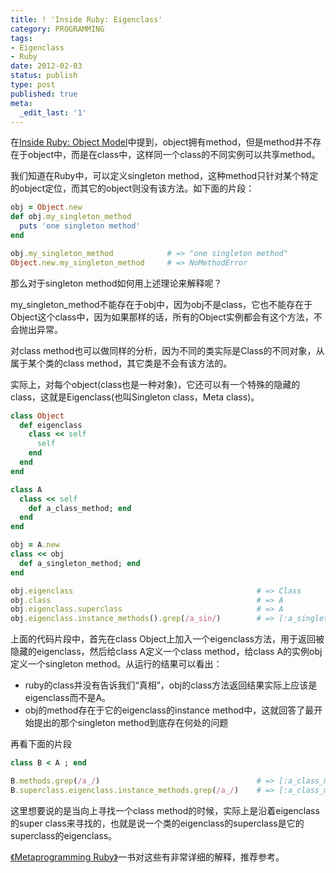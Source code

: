 ```yaml
---
title: ! 'Inside Ruby: Eigenclass'
category: PROGRAMMING
tags:
- Eigenclass
- Ruby
date: 2012-02-03
status: publish
type: post
published: true
meta:
  _edit_last: '1'
---
```

在[Inside Ruby: Object Model](/2012/02/02/inside-ruby-object-model.html)中提到，object拥有method，但是method并不存在于object中，而是在class中，这样同一个class的不同实例可以共享method。

我们知道在Ruby中，可以定义singleton method，这种method只针对某个特定的object定位，而其它的object则没有该方法。如下面的片段：

``` ruby
obj = Object.new
def obj.my_singleton_method
  puts 'one singleton method'
end

obj.my_singleton_method            # => "one singleton method"
Object.new.my_singleton_method     # => NoMethodError
```

那么对于singleton method如何用上述理论来解释呢？

my_singleton_method不能存在于obj中，因为obj不是class，它也不能存在于Object这个class中，因为如果那样的话，所有的Object实例都会有这个方法，不会抛出异常。

对class method也可以做同样的分析，因为不同的类实际是Class的不同对象，从属于某个类的class method，其它类是不会有该方法的。

实际上，对每个object(class也是一种对象)，它还可以有一个特殊的隐藏的class，这就是Eigenclass(也叫Singleton class，Meta class)。

``` ruby
class Object
  def eigenclass
    class << self
      self
    end
  end
end

class A
  class << self
    def a_class_method; end
  end
end

obj = A.new
class << obj
  def a_singleton_method; end
end

obj.eigenclass                                         # => Class
obj.class                                              # => A
obj.eigenclass.superclass                              # => A
obj.eigenclass.instance_methods().grep(/a_sin/)        # => [:a_singleton_method]
```

上面的代码片段中，首先在class Object上加入一个eigenclass方法，用于返回被隐藏的eigenclass，然后给class A定义一个class method，给class A的实例obj定义一个singleton method。从运行的结果可以看出：

* ruby的class并没有告诉我们“真相”，obj的class方法返回结果实际上应该是eigenclass而不是A。</li>
* obj的method存在于它的eigenclass的instance method中，这就回答了最开始提出的那个singleton method到底存在何处的问题</li>

再看下面的片段

```ruby 
class B < A ; end

B.methods.grep(/a_/)                                   # => [:a_class_method]
B.superclass.eigenclass.instance_methods.grep(/a_/)    # => [:a_class_method]
```

这里想要说的是当向上寻找一个class method的时候，实际上是沿着eigenclass的super class来寻找的，也就是说一个类的eigenclass的superclass是它的superclass的eigenclass。

[《Metaprogramming Ruby》](http://book.douban.com/subject/4086938/")一书对这些有非常详细的解释，推荐参考。

